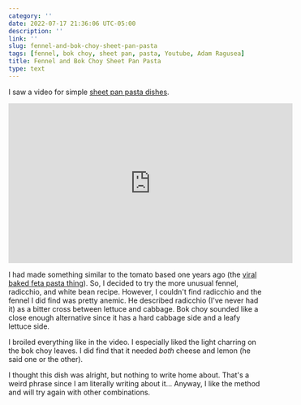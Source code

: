 ```yaml
---
category: ''
date: 2022-07-17 21:36:06 UTC-05:00
description: ''
link: ''
slug: fennel-and-bok-choy-sheet-pan-pasta
tags: [fennel, bok choy, sheet pan, pasta, Youtube, Adam Ragusea]
title: Fennel and Bok Choy Sheet Pan Pasta
type: text
---
```

I saw a video for simple [sheet pan pasta dishes](https://www.youtube.com/watch?v=azNHrhGoOrc).

<iframe width="560" height="315" src="https://www.youtube-nocookie.com/embed/azNHrhGoOrc" title="YouTube video player" frameborder="0" allow="accelerometer; autoplay; clipboard-write; encrypted-media; gyroscope; picture-in-picture" allowfullscreen></iframe>

I had made something similar to the tomato based one years ago (the [viral baked feta pasta thing](https://www.youtube.com/watch?v=U3gvRjIQ6Lo)).
So, I decided to try the more unusual fennel, radicchio, and white bean recipe.
However, I couldn't find radicchio and the fennel I did find was pretty anemic.
He described radicchio (I've never had it) as a bitter cross between lettuce and cabbage.
Bok choy sounded like a close enough alternative since it has a hard cabbage side and a leafy lettuce side.

I broiled everything like in the video.
I especially liked the light charring on the bok choy leaves.
I did find that it needed _both_ cheese and lemon (he said one or the other).

I thought this dish was alright, but nothing to write home about.
That's a weird phrase since I am literally writing about it...
Anyway, I like the method and will try again with other combinations.